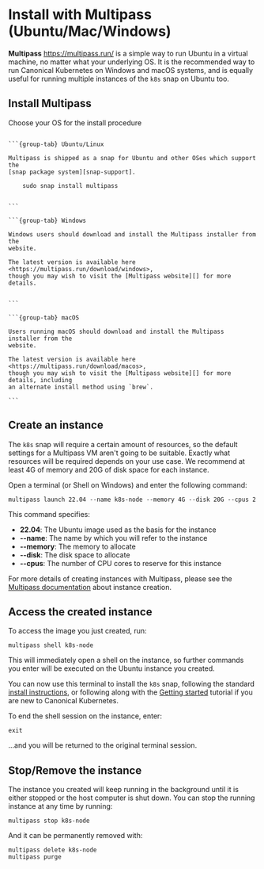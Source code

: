 # Install with Multipass (Ubuntu/Mac/Windows)

**Multipass** <https://multipass.run/> is a simple way to run Ubuntu in a
virtual machine, no matter what your underlying OS. It is the recommended way
to run Canonical Kubernetes on Windows and macOS systems, and is equally useful
for running multiple instances of the `k8s` snap on Ubuntu too.

## Install Multipass

Choose your OS for the install procedure

````{tabs}

```{group-tab} Ubuntu/Linux

Multipass is shipped as a snap for Ubuntu and other OSes which support the 
[snap package system][snap-support].

    sudo snap install multipass


```

```{group-tab} Windows

Windows users should download and install the Multipass installer from the
website. 

The latest version is available here <https://multipass.run/download/windows>,
though you may wish to visit the [Multipass website][] for more details.


```

```{group-tab} macOS

Users running macOS should download and install the Multipass installer from the
website. 

The latest version is available here <https://multipass.run/download/macos>,
though you may wish to visit the [Multipass website][] for more details, including
an alternate install method using `brew`.

```

````

## Create an instance

The `k8s` snap will require a certain amount of resources, so the default
settings for a Multipass VM aren't going to be suitable. Exactly what resources
will be required depends on your use case. We recommend at least 4G of memory
and 20G of disk space for each instance.

Open a terminal (or Shell on Windows) and enter the following command:

```no-highlight
multipass launch 22.04 --name k8s-node --memory 4G --disk 20G --cpus 2
```

This command specifies:

 - **22.04**: The Ubuntu image used as the basis for the instance 
 - **--name**: The name by which you will refer to the instance
 - **--memory**: The memory to allocate
 - **--disk**: The disk space to allocate
 - **--cpus**: The number of CPU cores to reserve for this instance

For more details of creating instances with Multipass, please see the
[Multipass documentation][multipass-options] about instance creation.

## Access the created instance

To access the image you just created, run:

```no-highlight
multipass shell k8s-node
```

This will immediately open a shell on the instance, so further commands you
enter will be executed on the Ubuntu instance you created.

You can now use this terminal to install the `k8s` snap, following the standard
[install instructions][], or following along with the [Getting started][]
tutorial if you are new to Canonical Kubernetes.

To end the shell session on the instance, enter:

```
exit
```

...and you will be returned to the original terminal session.

## Stop/Remove the instance

The instance you created will keep running in the background until it is either
stopped or the host computer is shut down. You can stop the running instance at
any time by running:

```no-highlight
multipass stop k8s-node
```

And it can be permanently removed with:

```no-highlight
multipass delete k8s-node
multipass purge
```




<!-- LINKS -->

[snap-support]: https://snapcraft.io/docs/installing-snapd
[multipass-options]: https://multipass.run/docs/get-started-with-multipass-linux#heading--create-a-customised-instance
[install instructions]: ./snap
[Getting started]: ../../tutorial/getting-started
[Multipass website]: https://multipass.run/docs
